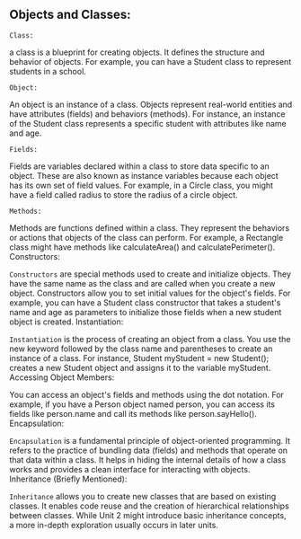 ## Objects and Classes:

`Class: `

a class is a blueprint for creating objects. It defines the structure and behavior of objects. For example, you can have a Student class to represent students in a school.

`Object:`

 An object is an instance of a class. Objects represent real-world entities and have attributes (fields) and behaviors (methods). For instance, an instance of the Student class represents a specific student with attributes like name and age.

`Fields:`

Fields are variables declared within a class to store data specific to an object. These are also known as instance variables because each object has its own set of field values. For example, in a Circle class, you might have a field called radius to store the radius of a circle object.

`Methods:`

Methods are functions defined within a class. They represent the behaviors or actions that objects of the class can perform. For example, a Rectangle class might have methods like calculateArea() and calculatePerimeter().
Constructors:

`Constructors` are special methods used to create and initialize objects. They have the same name as the class and are called when you create a new object. Constructors allow you to set initial values for the object's fields. For example, you can have a Student class constructor that takes a student's name and age as parameters to initialize those fields when a new student object is created.
Instantiation:

`Instantiation` is the process of creating an object from a class. You use the new keyword followed by the class name and parentheses to create an instance of a class. For instance, Student myStudent = new Student(); creates a new Student object and assigns it to the variable myStudent.
Accessing Object Members:

You can access an object's fields and methods using the dot notation. For example, if you have a Person object named person, you can access its fields like person.name and call its methods like person.sayHello().
Encapsulation:

`Encapsulation` is a fundamental principle of object-oriented programming. It refers to the practice of bundling data (fields) and methods that operate on that data within a class. It helps in hiding the internal details of how a class works and provides a clean interface for interacting with objects.
Inheritance (Briefly Mentioned):

`Inheritance` allows you to create new classes that are based on existing classes. It enables code reuse and the creation of hierarchical relationships between classes. While Unit 2 might introduce basic inheritance concepts, a more in-depth exploration usually occurs in later units.

